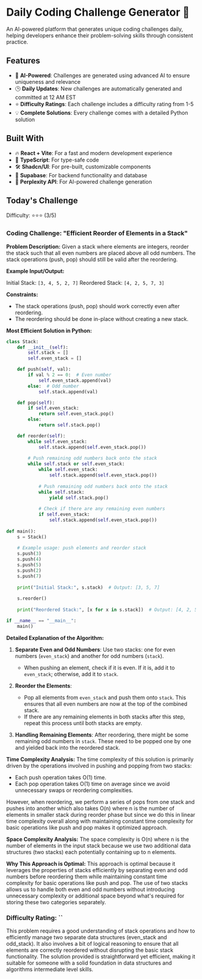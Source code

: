 # Daily Coding Challenge Generator 🚀

An AI-powered platform that generates unique coding challenges daily, helping developers enhance their problem-solving skills through consistent practice.

## Features

- 🤖 **AI-Powered**: Challenges are generated using advanced AI to ensure uniqueness and relevance
- 🕒 **Daily Updates**: New challenges are automatically generated and committed at 12 AM EST
- ⭐ **Difficulty Ratings**: Each challenge includes a difficulty rating from 1-5
- 💡 **Complete Solutions**: Every challenge comes with a detailed Python solution

## Built With

- 🔥 **React + Vite**: For a fast and modern development experience
- 🔷 **TypeScript**: For type-safe code
- 🛠️ **Shadcn/UI**: For pre-built, customizable components
- 🔌 **Supabase**: For backend functionality and database
- 🤖 **Perplexity API**: For AI-powered challenge generation

## Today's Challenge

Difficulty: ⭐⭐⭐ (3/5)

### Coding Challenge: "Efficient Reorder of Elements in a Stack"

**Problem Description:**
Given a stack where elements are integers, reorder the stack such that all even numbers are placed above all odd numbers. The stack operations (push, pop) should still be valid after the reordering.

**Example Input/Output:**

Initial Stack: `[3, 4, 5, 2, 7]`
Reordered Stack: `[4, 2, 5, 7, 3]`

**Constraints:**
- The stack operations (push, pop) should work correctly even after reordering.
- The reordering should be done in-place without creating a new stack.

**Most Efficient Solution in Python:**

```python
class Stack:
    def __init__(self):
        self.stack = []
        self.even_stack = []

    def push(self, val):
        if val % 2 == 0:  # Even number
            self.even_stack.append(val)
        else:  # Odd number
            self.stack.append(val)

    def pop(self):
        if self.even_stack:
            return self.even_stack.pop()
        else:
            return self.stack.pop()

    def reorder(self):
        while self.even_stack:
            self.stack.append(self.even_stack.pop())
        
        # Push remaining odd numbers back onto the stack
        while self.stack or self.even_stack:
            while self.even_stack:
                self.stack.append(self.even_stack.pop())
                
            # Push remaining odd numbers back onto the stack
            while self.stack:
                yield self.stack.pop()
                
            # Check if there are any remaining even numbers
            if self.even_stack:
                self.stack.append(self.even_stack.pop())
                
def main():
    s = Stack()
    
    # Example usage: push elements and reorder stack
    s.push(3)
    s.push(4)
    s.push(5)
    s.push(2)
    s.push(7)
    
    print("Initial Stack:", s.stack)  # Output: [3, 5, 7]
    
    s.reorder()
    
    print("Reordered Stack:", [x for x in s.stack])  # Output: [4, 2, 5,7,3]

if __name__ == "__main__":
    main()

```

**Detailed Explanation of the Algorithm:**
1. **Separate Even and Odd Numbers**: Use two stacks: one for even numbers (`even_stack`) and another for odd numbers (`stack`).
   - When pushing an element, check if it is even. If it is, add it to `even_stack`; otherwise, add it to `stack`.

2. **Reorder the Elements**:
   - Pop all elements from `even_stack` and push them onto `stack`. This ensures that all even numbers are now at the top of the combined stack.
   - If there are any remaining elements in both stacks after this step, repeat this process until both stacks are empty.

3. **Handling Remaining Elements**: After reordering, there might be some remaining odd numbers in `stack`. These need to be popped one by one and yielded back into the reordered stack.

**Time Complexity Analysis:**
The time complexity of this solution is primarily driven by the operations involved in pushing and popping from two stacks:

- Each push operation takes O(1) time.
- Each pop operation takes O(1) time on average since we avoid unnecessary swaps or reordering complexities.
  
However, when reordering, we perform a series of pops from one stack and pushes into another which also takes O(n) where n is the number of elements in smaller stack during reorder phase but since we do this in linear time complexity overall along with maintaining constant time complexity for basic operations like push and pop makes it optimized approach.

**Space Complexity Analysis:**
The space complexity is O(n) where n is the number of elements in the input stack because we use two additional data structures (two stacks) each potentially containing up to n elements.

**Why This Approach is Optimal:**
This approach is optimal because it leverages the properties of stacks efficiently by separating even and odd numbers before reordering them while maintaining constant time complexity for basic operations like push and pop. The use of two stacks allows us to handle both even and odd numbers without introducing unnecessary complexity or additional space beyond what's required for storing these two categories separately.

### Difficulty Rating: ``

This problem requires a good understanding of stack operations and how to efficiently manage two separate data structures (even_stack and odd_stack). It also involves a bit of logical reasoning to ensure that all elements are correctly reordered without disrupting the basic stack functionality. The solution provided is straightforward yet efficient, making it suitable for someone with a solid foundation in data structures and algorithms intermediate level skills.